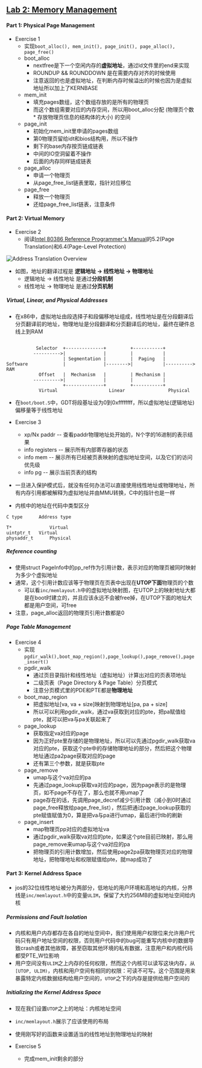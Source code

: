 ## [Lab 2: Memory Management](https://pdos.csail.mit.edu/6.828/2018/labs/lab2/)

#### Part 1: Physical Page Management
* Exercise 1
    * 实现`boot_alloc(), mem_init(), page_init(), page_alloc(), page_free()`
    * boot_alloc
        * nextfree是下一个空闲内存的**虚拟地址**，通过ld文件里的end来实现
        * ROUNDUP && ROUNDDOWN 是在需要内存对齐的时候使用
        * 注意返回的也是虚拟地址，在判断内存时候溢出的时候也因为是虚拟地址所以加上了KERNBASE
    * mem_init
        * 填充pages数组，这个数组存放的是所有的物理页
        * 而这个数组需要对应的内存空间，所以用boot_alloc分配 (物理页个数 * 存放物理页信息的结构体的大小) 的空间
    * page_init
        * 初始化mem_init里申请的pages数组
        * 第0物理页留给idt和bios结构用，所以不操作
        * 剩下的base内存按页链成链表
        * 中间的IO空洞留着不操作
        * 后面的内存同样链成链表
    * page_alloc
        * 申请一个物理页
        * 从page_free_list链表里取，指针对应移位
    * page_free
        * 释放一个物理页
        * 还给page_free_list链表，注意条件

#### Part 2: Virtual Memory
* Exercise 2
    * 阅读[Intel 80386 Reference Programmer's Manual](https://pdos.csail.mit.edu/6.828/2018/readings/i386/toc.htm)的5.2(Page Translation)和6.4(Page-Level Protection)

![Address Translation Overview](https://pdos.csail.mit.edu/6.828/2018/readings/i386/fig5-1.gif)
* 如图，地址的翻译过程是 **逻辑地址 -> 线性地址 -> 物理地址**
    * 逻辑地址 -> 线性地址 是通过**分段机制**
    * 线性地址 -> 物理地址 是通过**分页机制**

##### Virtual, Linear, and Physical Addresses
* 在x86中，虚拟地址由段选择子和段偏移地址组成，线性地址是在分段翻译后分页翻译前的地址，物理地址是分段翻译和分页翻译后的地址，最终在硬件总线上到RAM
```

           Selector  +--------------+         +-----------+
          ---------->|              |         |           |
                     | Segmentation |         |  Paging   |
Software             |              |-------->|           |---------->  RAM
            Offset   |  Mechanism   |         | Mechanism |
          ---------->|              |         |           |
                     +--------------+         +-----------+
            Virtual                   Linear                Physical

```
* 在`boot/boot.S`中，GDT将段基址设为0到0xffffffff，所以虚拟地址(逻辑地址)偏移量等于线性地址

* Exercise 3
    * xp/Nx paddr -- 查看paddr物理地址处开始的，N个字的16进制的表示结果
    * info registers -- 展示所有内部寄存器的状态
    * info mem -- 展示所有已经被页表映射的虚拟地址空间，以及它们的访问优先级
    * info pg -- 展示当前页表的结构

* 一旦进入保护模式后，就没有任何办法可以直接使用线性地址或物理地址，所有内存引用都被解释为虚拟地址并由MMU转换，C中的指针也是一样
* 内核中的地址在代码中类型区分
```
C type	    Address type

T*  	        Virtual
uintptr_t  	Virtual
physaddr_t  	Physical
```

##### Reference counting
* 使用struct PageInfo中的pp_ref作为引用计数，表示对应的物理页被同时映射为多少个虚拟地址
* 通常，这个引用计数应该等于物理页在页表中出现在**UTOP下面**物理页的个数
    * 可以看`inc/memlayout.h`中的虚拟地址映射图，在UTOP上的映射地址大都是在boot时建立的，并且应该永远不会被free掉，在UTOP下面的地址大都是用户空间，可free
* 注意，page_alloc返回的物理页引用计数都是0

##### Page Table Management
* Exercise 4
    * 实现`pgdir_walk(),boot_map_region(),page_lookup(),page_remove(),page_insert()`
    * pgdir_walk
        * 通过页目录指针和线性地址（虚拟地址）计算出对应的页表项地址
        * 二级页表（Page Directory & Page Table）分页模式
        * 注意分页模式里的PDE和PTE都是**物理地址**
    * boot_map_region
        * 把虚拟地址[va, va + size]映射到物理地址[pa, pa + size]
        * 所以可以利用pgdir_walk，通过va获取到对应的pte，把pa赋值给pte，就可以把va与pa关联起来了
    * page_lookup
        * 获取指定va对应的page
        * 因为正好pte里存储的是物理地址，所以可以先通过pgdir_walk获取va对应的pte，获取这个pte中的存储物理地址的部分，然后把这个物理地址通过pa2page获取对应的page
        * 还有第三个参数，就是获取pte
    * page_remove
        * umap与这个va对应的pa
        * 先通过page_lookup获取va对应的page，因为page表示的是物理页，如不page不存在了，那么也就不用umap了
        * page存在的话，先调用page_decref减少引用计数（减小到0时通过page_free释放给page_free_list），然后把通过page_lookup获取的pte赋值赋值为0，算是把va与pa进行umap，最后进行tlb的刷新
    * page_insert
        * map物理页pp对应的虚拟地址va
        * 通过pgdir_walk获取va对应的pte，如果这个pte目前已映射，那么用page_remove来umap与这个va对应的pa
        * 把物理页的引用计数增加，然后使用page2pa获取物理页对应的物理地址，把物理地址和权限赋值给pte，就map成功了
	
#### Part 3: Kernel Address Space
* jos的32位线性地址被分为两部分，低地址的用户环境和高地址的内核，分界线是`inc/memlayout.h`中的变量`ULIM`，保留了大约256MB的虚拟地址空间给内核

##### Permissions and Fault Isolation
* 内核和用户内存都存在各自的地址空间中，我们使用用户权限位来允许用户代码只有用户地址空间的权限，否则用户代码中的bug可能重写内核中的数据导致crash或者其他故障，甚至窃取其他环境的私有数据，注意用户和内核代码都受PTE_W位影响
* 用户空间没有`ULIM`之上内存的任何权限，然而这个内核可以读写这块内存，从`[UTOP, ULIM)`，内核和用户空间有相同的权限：可读不可写。这个范围是用来暴露特定内核数据结构给用户空间的，`UTOP`之下的内存是提供给用户空间的

##### Initializing the Kernel Address Space
* 现在我们设置`UTOP`之上的地址：内核地址空间
* `inc/memlayout.h`展示了应该使用的布局
* 使用刚写好的函数来设置适当的线性地址到物理地址的映射

* Exercise 5
    * 完成mem_init剩余的部分